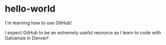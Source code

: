 # hello-world
I'm learning how to use GitHub!

I expect GitHub to be an extremely useful resource as I learn to code with Galvanize in Denver!
